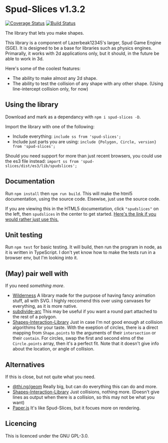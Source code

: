 # Spud-Slices v1.3.2

[![Coverage Status](https://coveralls.io/repos/github/spud-game-engine/spud-slices/badge.svg?branch=master)](https://coveralls.io/github/spud-game-engine/spud-slices?branch=master)
[![Build Status](https://travis-ci.org/spud-game-engine/spud-slices.svg?branch=master)](https://travis-ci.org/spud-game-engine/spud-slices)

The library that lets you make shapes.

This library is a component of Lazerbeak12345's larger, Spud Game Engine (SGE).
It is designed to be a base for libraries such as physics engines. Primarally,
it works with 2d applications only, but it should, in the future be able to work
in 3d.

Here's some of the coolest features:

* The ability to make almost any 2d shape.
* The ability to test the collision of any shape with any other shape. (Using
  line-intercept collision only, for now)

## Using the library

Download and mark as a dependancy with `npm i spud-slices -D`.

<!--Right now, ss depends on tslib, as I plan on using tslib in all of my SGE
components. (NOT TRUE RIGHT NOW: I'll need to look into it)-->

Import the library with one of the following:

* Include everything: `include ss from 'spud-slices';`
* Include just parts you are using:
  `include {Polygon, Circle, version} from 'spud-slices';`

Should you need support for more than just recent browsers, you could use the
es3 file instead: `import ss from 'spud-slices/dist/es3/lib/spudslices';`

## Documentation

Run `npm install` then `npm run build`. This will make the html5 documentation,
using the source code. Elsewise, just use the source code.

If you are viewing this in the HTML5 documentation, click `"spudslices"` on the
left, then `spudslices` in the center to get started. [Here's the link if you
would rather just use this.](modules/_spudslices_.spudslices.html)

## Unit testing

Run `npm test` for basic testing. It will build, then run the program in node,
as it is written in TypeScript. I don't yet know how to make the tests run in a
browser env, but I'm looking into it.

## (May) pair well with

If you need _something more_.

* [Wilderness](https://wilderness.now.sh/) A library made for the purpose of
  having fancy animation stuff, all with SVG. I highly reccomend this over using
  canvases for everything, as it is more native.
* [subdivide-arc](https://www.npmjs.com/package/subdivide-arc) This may be
  useful if you want a round part attached to the rest of a polygon.
* [Shapes-Interaction-Library](https://www.npmjs.com/package/shapes-interaction)
  Just in case I'm not good enough at collision algorithims for your taste. With
  the exeption of circles, there is a direct mapping from `Shape.points` to
  the arguments of their `intersection` or their `contain`. For circles, swap
  the first and second elms of the `Circle.points` array, then it's a perfect
  fit. Note that it doesn't give info about the location, or angle of collision.

## Alternatives

If this is close, but not quite what you need.

* [@thi.ng/geom](https://www.npmjs.com/package/@thi.ng/geom) Really big, but can
  do everything this can do and more.
* [Shapes-Interaction-Library](https://www.npmjs.com/package/shapes-interaction)
  Just collisions, nothing more. (Doesn't give lines as output when there is a
  collision, so this may not be what you want)
* [Paper.js](http://paperjs.org/) It's like Spud-Slices, but it focues more on
  rendering.

## Licencing

This is licenced under the GNU GPL-3.0.
